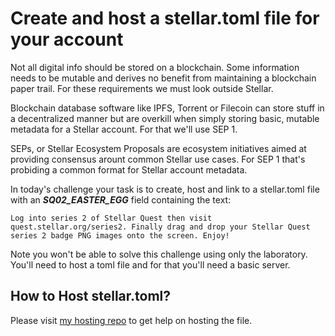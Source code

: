 # Create and host a stellar.toml file for your account
Not all digital info should be stored on a blockchain. Some information needs to be mutable and derives no benefit from maintaining a blockchain paper trail. For these requirements we must look outside Stellar.

Blockchain database software like IPFS, Torrent or Filecoin can store stuff in a decentralized manner but are overkill when simply storing basic, mutable metadata for a Stellar account. For that we'll use SEP 1.

SEPs, or Stellar Ecosystem Proposals are ecosystem initiatives aimed at providing consensus arount common Stellar use cases. For SEP 1 that's probiding a common format for Stellar account metadata.

In today's challenge your task is to create, host and link to a stellar.toml file with an ***SQ02_EASTER_EGG*** field containing the text:

```text
Log into series 2 of Stellar Quest then visit quest.stellar.org/series2. Finally drag and drop your Stellar Quest series 2 badge PNG images onto the screen. Enjoy!
```
Note you won't be able to solve this challenge using only the laboratory. You'll need to host a toml file and for that you'll need a basic server.

## How to Host stellar.toml?
Please visit [my hosting repo](https://github.com/altugbakan/stellar-quest-go-hosting) to get help on hosting the file.
